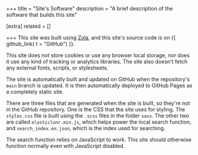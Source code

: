 +++
title = "Site's Software"
description = "A brief description of the software that builds this site"

[extra]
related = []

+++
This site was built using [Zola](https://www.getzola.org/), and this site's source code is on {{ github_link( t = "GitHub") }}.

This site does not store cookies or use any browser local storage, nor does it use any kind of tracking or analytics libraries. The site also doesn't fetch any external fonts, scripts, or stylesheets.

The site is automatically built and updated on GitHub when the repository's `main` branch is updated. It is then automatically deployed to GitHub Pages as a completely static site.

There are three files that are generated when the site is built, so they're not in the GitHub repository. One is the CSS that the site uses for styling. The `styles.css` file is built using the `.scss` files in the folder `sass`. The other two are called `elasticlunr.min.js`, which helps power the local search function, and `search_index.en.json`, which is the index used for searching.

The search function relies on JavaScript to work. This site should otherwise function normally even with JavaScript disabled.